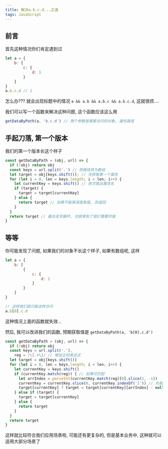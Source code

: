 ```yaml
---
title: 解决a.b.c.d...之道
tags: JavaScript
---
```

## 前言

首先这种情况你们肯定遇到过

```js
let a = {
    b: {
        c: {
            d: 1
        }
    }
}
a.b.c.d // 1
```
怎么办???
就会出现标题中的情况 `a && a.b && a.b.c && a.b.c.d`, 这就很烦....

我们可以写一个函数来解决这种问题, 这个函数应该这么用

```js
getDataByPath(a, 'b.c.d') // 两个参数是需要访问的对象, 属性路径
```

## 手起刀落, 第一个版本

我们的第一个版本长这个样子

```js
const getDataByPath = (obj, url) => {
  if (!obj) return obj
  const keys = url.split('.') // 把路径转为数组
  let target = obj[keys.shift()]; // 先获取第一个属性
  for (let i = 0, len = keys.length; i < len; i++) {
    let currentKey = keys.shift() // 依次取出属性名
    if (target) {
      target = target[currentKey]
    } else {
      return target // 如果不能再深度取值, 则返回
    }
  }
  return target // 最后走完循环, 也就拿到了我们需要的值
}

```
## 等等

你可能发现了问题, 如果我们的对象不长这个样子, 如果有数组呢, 这样

```js
let a = {
    b: [
        {
            c: {
                d: 1
            }
        }
    ]
}

// 这样我们就只能这样访问
a.b[0].c.d
```

这种情况上面的函数就失效...

然后, 我可以改进我们的函数, 预期获取值是 `getDataByPath(a, 'b[0].c.d')`

```js
const getDataByPath = (obj, url) => {
  if (!obj) return obj
  const keys = url.split('.'),
    reg = /\[.+\]/ // 增加正则表达式
  let target = obj[keys.shift()]
  for (let i = 0, len = keys.length; i < len; i++) {
    let currentKey = keys.shift()
    if (currentKey.match(reg)) { // 如果可匹配
      let arrIndex = parseInt(currentKey.match(reg)[0].slice(1, -1))
      currentKey = currentKey.slice(0, currentKey.indexOf('[')) // 先取属性, 再取数组
      target[currentKey] ? target = target[currentKey][arrIndex] : null
    } else if (target) {
      target = target[currentKey]
    } else {
      return target
    }
  }
  return target
}

```
这样就比较符合我们应用场景啦, 可能还有更复杂的, 但是基本业务中, 这种就可以适用大部分场景了
